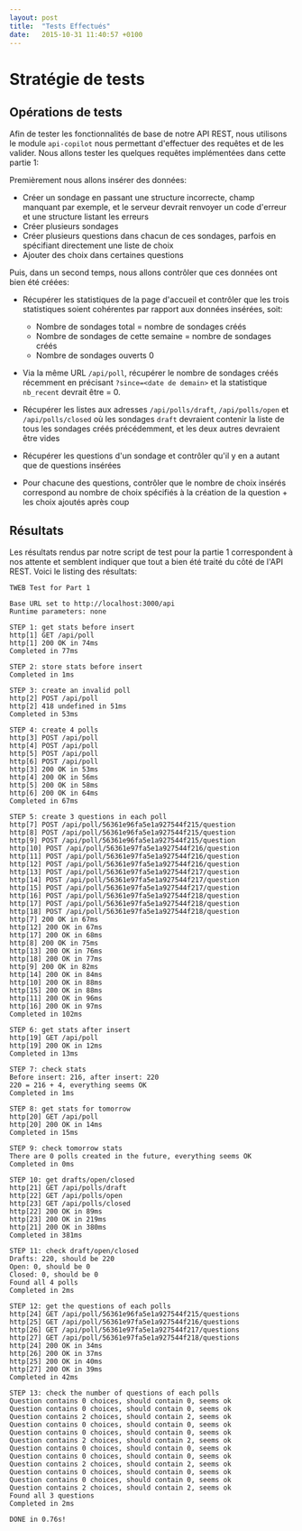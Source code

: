 ```yaml
---
layout: post
title:  "Tests Effectués"
date:   2015-10-31 11:40:57 +0100
---
```

# Stratégie de tests
Opérations de tests
-------------------

Afin de tester les fonctionnalités de base de notre API REST, nous utilisons le module ```api-copilot``` nous permettant d'effectuer des requêtes et de les valider. Nous allons tester les quelques requêtes implémentées dans cette partie 1:

Premièrement nous allons insérer des données:

- Créer un sondage en passant une structure incorrecte, champ manquant par exemple, et le serveur devrait renvoyer un code d'erreur et une structure listant les erreurs
- Créer plusieurs sondages
- Créer plusieurs questions dans chacun de ces sondages, parfois en spécifiant directement une liste de choix
- Ajouter des choix dans certaines questions

Puis, dans un second temps, nous allons contrôler que ces données ont bien été créées:

- Récupérer les statistiques de la page d'accueil et contrôler que les trois statistiques soient cohérentes par rapport aux données insérées, soit:
    - Nombre de sondages total = nombre de sondages créés
    - Nombre de sondages de cette semaine = nombre de sondages créés
    - Nombre de sondages ouverts 0

- Via la même URL ```/api/poll```, récupérer le nombre de sondages créés récemment en précisant ```?since=<date de demain>``` et la statistique ```nb_recent``` devrait être = 0.

- Récupérer les listes aux adresses ```/api/polls/draft```, ```/api/polls/open``` et ```/api/polls/closed``` où les sondages ```draft``` devraient contenir la liste de tous les sondages créés précédemment, et les deux autres devraient être vides

- Récupérer les questions d'un sondage et contrôler qu'il y en a autant que de questions insérées

- Pour chacune des questions, contrôler que le nombre de choix insérés correspond au nombre de choix spécifiés à la création de la question + les choix ajoutés après coup

Résultats
---------
Les résultats rendus par notre script de test pour la partie 1 correspondent à nos attente et semblent indiquer que tout a bien été traité du côté de l'API REST. Voici le listing des résultats:

```
TWEB Test for Part 1

Base URL set to http://localhost:3000/api
Runtime parameters: none

STEP 1: get stats before insert
http[1] GET /api/poll
http[1] 200 OK in 74ms
Completed in 77ms

STEP 2: store stats before insert
Completed in 1ms

STEP 3: create an invalid poll
http[2] POST /api/poll
http[2] 418 undefined in 51ms
Completed in 53ms

STEP 4: create 4 polls
http[3] POST /api/poll
http[4] POST /api/poll
http[5] POST /api/poll
http[6] POST /api/poll
http[3] 200 OK in 53ms
http[4] 200 OK in 56ms
http[5] 200 OK in 58ms
http[6] 200 OK in 64ms
Completed in 67ms

STEP 5: create 3 questions in each poll
http[7] POST /api/poll/56361e96fa5e1a927544f215/question
http[8] POST /api/poll/56361e96fa5e1a927544f215/question
http[9] POST /api/poll/56361e96fa5e1a927544f215/question
http[10] POST /api/poll/56361e97fa5e1a927544f216/question
http[11] POST /api/poll/56361e97fa5e1a927544f216/question
http[12] POST /api/poll/56361e97fa5e1a927544f216/question
http[13] POST /api/poll/56361e97fa5e1a927544f217/question
http[14] POST /api/poll/56361e97fa5e1a927544f217/question
http[15] POST /api/poll/56361e97fa5e1a927544f217/question
http[16] POST /api/poll/56361e97fa5e1a927544f218/question
http[17] POST /api/poll/56361e97fa5e1a927544f218/question
http[18] POST /api/poll/56361e97fa5e1a927544f218/question
http[7] 200 OK in 67ms
http[12] 200 OK in 67ms
http[17] 200 OK in 68ms
http[8] 200 OK in 75ms
http[13] 200 OK in 76ms
http[18] 200 OK in 77ms
http[9] 200 OK in 82ms
http[14] 200 OK in 84ms
http[10] 200 OK in 88ms
http[15] 200 OK in 88ms
http[11] 200 OK in 96ms
http[16] 200 OK in 97ms
Completed in 102ms

STEP 6: get stats after insert
http[19] GET /api/poll
http[19] 200 OK in 12ms
Completed in 13ms

STEP 7: check stats
Before insert: 216, after insert: 220
220 = 216 + 4, everything seems OK
Completed in 1ms

STEP 8: get stats for tomorrow
http[20] GET /api/poll
http[20] 200 OK in 14ms
Completed in 15ms

STEP 9: check tomorrow stats
There are 0 polls created in the future, everything seems OK
Completed in 0ms

STEP 10: get drafts/open/closed
http[21] GET /api/polls/draft
http[22] GET /api/polls/open
http[23] GET /api/polls/closed
http[22] 200 OK in 89ms
http[23] 200 OK in 219ms
http[21] 200 OK in 380ms
Completed in 381ms

STEP 11: check draft/open/closed
Drafts: 220, should be 220
Open: 0, should be 0
Closed: 0, should be 0
Found all 4 polls
Completed in 2ms

STEP 12: get the questions of each polls
http[24] GET /api/poll/56361e96fa5e1a927544f215/questions
http[25] GET /api/poll/56361e97fa5e1a927544f216/questions
http[26] GET /api/poll/56361e97fa5e1a927544f217/questions
http[27] GET /api/poll/56361e97fa5e1a927544f218/questions
http[24] 200 OK in 34ms
http[26] 200 OK in 37ms
http[25] 200 OK in 40ms
http[27] 200 OK in 39ms
Completed in 42ms

STEP 13: check the number of questions of each polls
Question contains 0 choices, should contain 0, seems ok
Question contains 0 choices, should contain 0, seems ok
Question contains 2 choices, should contain 2, seems ok
Question contains 0 choices, should contain 0, seems ok
Question contains 0 choices, should contain 0, seems ok
Question contains 2 choices, should contain 2, seems ok
Question contains 0 choices, should contain 0, seems ok
Question contains 0 choices, should contain 0, seems ok
Question contains 2 choices, should contain 2, seems ok
Question contains 0 choices, should contain 0, seems ok
Question contains 0 choices, should contain 0, seems ok
Question contains 2 choices, should contain 2, seems ok
Found all 3 questions
Completed in 2ms

DONE in 0.76s!
```



